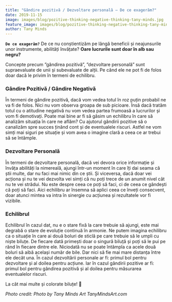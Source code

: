 ```yaml
---
title: "Gândire pozitivă / Dezvoltare personală – De ce exagerăm?"
date: 2019-11-15
image: images/blog/pozitive-thinking-negative-thinking-tany-minds.jpg
feature_image: images/blog/pozitive-thinking-negative-thinking-tany-minds-1.jpg
author: Tany Minds
---
```


**`De ce exagerăm?`** De ce nu conștientizăm pe lângă beneficii și neajunsurile unor instrumente, abilități învățate? **Oare lucrurile sunt doar în alb sau negru?**

Concepte precum ”gândirea pozitivă”, ”dezvoltare personală” sunt supraevaluate de unii și subevaluate de alții. Pe când ele ne pot fi de folos doar dacă le privim în termeni de echilibru.

### Gândire Pozitivă / Gândire Negativă

În termeni de gândire pozitivă, dacă vom vedea totul în roz puțin probabil ne va fi de folos. Nici nu vom observa groapa de sub picioare. Însă dacă tratăm totul cu o atitudine negativă nu vom vedea partea frumoasă a lucrurilor și vom fi demotivați. Poate mai bine ar fi să găsim un echilibru în care să analizăm situația în care ne aflăm? Cu ajutorul gândirii pozitive să o canalizăm spre succes ținând cont și de eventualele riscuri. Astfel ne vom simți mai siguri pe situație și vom avea o imagine clară a ceea ce ar trebui să se întâmple.

### Dezvoltare Personală

În termeni de dezvoltare personală, dacă vei devora orice informație și învăța abilități la nimereală,  ajungi într-un moment în care îți dai seama că știi multe, dar nu faci mai nimic din ce știi. Și viceversa, dacă doar vei acționa și nu te vei dezvolta vei simți că nu poți trece de un anumit nivel cât nu te vei strădui. Nu este despre ceea ce poți să faci, ci de ceea ce gândești că poți să faci. Aici echilibru ar însemna să aplici ceea ce înveți consecvent, doar atunci mintea va intra în sinergie cu acțiunea și rezultatele vor fi vizibile.

### Echilibrul

Echilibrul în cazul dat, nu e o stare fixă la care trebuie să ajungi, este mai degrabă o stare de evoluție continuă în armonie. Ne putem imagina echilibru ca o situație în care ai două boluri de sticlă pe care trebuie să le umpli cu niște biluțe. De fiecare dată primești doar o singură biluță și poți să le pui pe rând în fiecare dintre ele. Niciodată nu se poate întâmpla ca acele două boluri să aibă același număr de bile. Dar nici să fie mai mare distanța între ele decât una. În cazul dezvoltării personale ar fi: primul bol pentru dezvoltare și al doilea pentru acțiune. Iar în cazul gândirii pozitive ar fi: primul bol pentru gândirea pozitivă și al doilea pentru măsurarea eventualelor riscuri.

La cât mai multe și colorate biluțe! 🙂 

_Photo credit: Photo by Tany Minds Art TanyMindsArt.com_